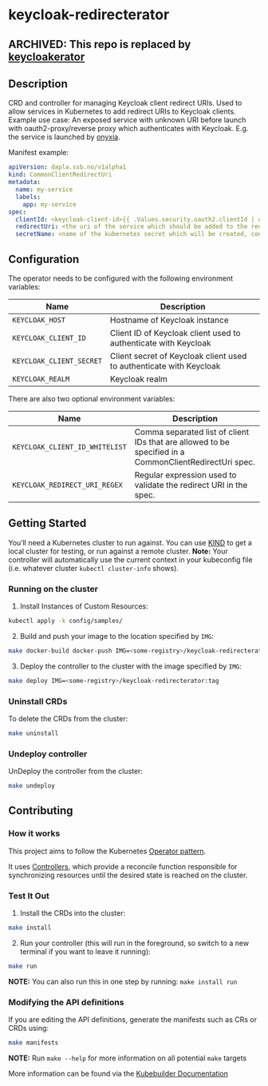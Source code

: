 # keycloak-redirecterator

## ARCHIVED: This repo is replaced by [keycloakerator](https://github.com/statisticsnorway/keycloakerator/)

## Description

CRD and controller for managing Keycloak client redirect URIs.
Used to allow services in Kubernetes to add redirect URIs to Keycloak clients.
Example use case: An exposed service with unknown URI before launch with oauth2-proxy/reverse proxy which authenticates with Keycloak. 
E.g. the service is launched by [onyxia](https://onyxia.sh/).


Manifest example:
```yaml
apiVersion: dapla.ssb.no/v1alpha1
kind: CommonClientRedirectUri
metadata:
  name: my-service
  labels:
    app: my-service
spec:
  clientId: <keycloak-client-id>{{ .Values.security.oauth2.clientId | quote }}
  redirectUri: <the uri of the service which should be added to the redirect URI of the keycloak client. e.g. https://<serivce-url>/oauth2/callback if using oauth2-proxy>
  secretName: <name of the kubernetes secret which will be created, containing the client secret for the keycloak client. May be used be the service, e.g. oauth2proxy>
```


## Configuration

The operator needs to be configured with the following environment variables:

| Name | Description |
| ---- | ----------- |
| `KEYCLOAK_HOST` | Hostname of Keycloak instance |
| `KEYCLOAK_CLIENT_ID` | Client ID of Keycloak client used to authenticate with Keycloak |
| `KEYCLOAK_CLIENT_SECRET` | Client secret of Keycloak client used to authenticate with Keycloak |
| `KEYCLOAK_REALM` | Keycloak realm |

There are also two optional environment variables:

| Name | Description |
| ---- | ----------- |
| `KEYCLOAK_CLIENT_ID_WHITELIST` | Comma separated list of client IDs that are allowed to be specified in a CommonClientRedirectUri spec. |
| `KEYCLOAK_REDIRECT_URI_REGEX` | Regular expression used to validate the redirect URI in the spec. |

## Getting Started
You’ll need a Kubernetes cluster to run against. You can use [KIND](https://sigs.k8s.io/kind) to get a local cluster for testing, or run against a remote cluster.
**Note:** Your controller will automatically use the current context in your kubeconfig file (i.e. whatever cluster `kubectl cluster-info` shows).

### Running on the cluster
1. Install Instances of Custom Resources:

```sh
kubectl apply -k config/samples/
```

2. Build and push your image to the location specified by `IMG`:

```sh
make docker-build docker-push IMG=<some-registry>/keycloak-redirecterator:tag
```

3. Deploy the controller to the cluster with the image specified by `IMG`:

```sh
make deploy IMG=<some-registry>/keycloak-redirecterator:tag
```

### Uninstall CRDs
To delete the CRDs from the cluster:

```sh
make uninstall
```

### Undeploy controller
UnDeploy the controller from the cluster:

```sh
make undeploy
```

## Contributing

### How it works
This project aims to follow the Kubernetes [Operator pattern](https://kubernetes.io/docs/concepts/extend-kubernetes/operator/).

It uses [Controllers](https://kubernetes.io/docs/concepts/architecture/controller/),
which provide a reconcile function responsible for synchronizing resources until the desired state is reached on the cluster.

### Test It Out
1. Install the CRDs into the cluster:

```sh
make install
```

2. Run your controller (this will run in the foreground, so switch to a new terminal if you want to leave it running):

```sh
make run
```

**NOTE:** You can also run this in one step by running: `make install run`

### Modifying the API definitions
If you are editing the API definitions, generate the manifests such as CRs or CRDs using:

```sh
make manifests
```

**NOTE:** Run `make --help` for more information on all potential `make` targets

More information can be found via the [Kubebuilder Documentation](https://book.kubebuilder.io/introduction.html)
